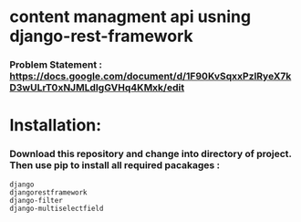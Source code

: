 # content managment api usning django-rest-framework #
 ### Problem Statement : https://docs.google.com/document/d/1F90KvSqxxPzIRyeX7kD3wULrT0xNJMLdIgGVHq4KMxk/edit ###

 # Installation: #  
### Download this repository and change into directory of project. Then use pip to install all required pacakages : 
```
django
djangorestframework 
django-filter 
django-multiselectfield 
```
###



